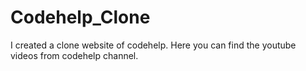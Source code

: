 # Codehelp_Clone
I created a clone website of codehelp. Here you can find the youtube videos from codehelp channel.

